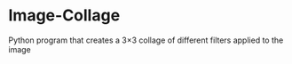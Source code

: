 # Image-Collage
Python program that creates a 3×3 collage of different filters applied to the image
